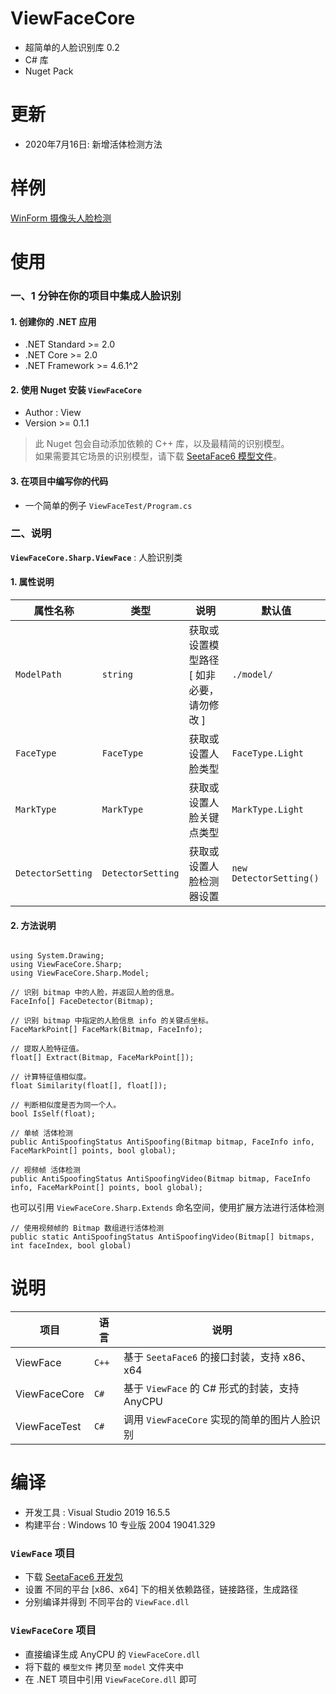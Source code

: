 # ViewFaceCore
- 超简单的人脸识别库 0.2
- C# 库
- Nuget Pack

# 更新
- 2020年7月16日: 新增活体检测方法

# 样例
[WinForm 摄像头人脸检测](https://github.com/View12138/ViewFaceCoreDemo)

# 使用

### 一、1 分钟在你的项目中集成人脸识别

#### 1. 创建你的 .NET 应用
  - .NET Standard >= 2.0
  - .NET Core >= 2.0
  - .NET Framework >= 4.6.1^2

#### 2. 使用 Nuget 安装 `ViewFaceCore`
  - Author : View
  - Version >= 0.1.1
  > 此 Nuget 包会自动添加依赖的 C++ 库，以及最精简的识别模型。  
  > 如果需要其它场景的识别模型，请下载 [SeetaFace6 模型文件](https://github.com/seetafaceengine/SeetaFace6#%E7%99%BE%E5%BA%A6%E7%BD%91%E7%9B%98)。  

#### 3. 在项目中编写你的代码
  - 一个简单的例子 `ViewFaceTest/Program.cs`

### 二、说明

**`ViewFaceCore.Sharp.ViewFace`** : 人脸识别类

#### 1. 属性说明
| 属性名称 | 类型 | 说明 | 默认值 |
| - | - | - | - |
| `ModelPath` | `string` | 获取或设置模型路径 [ 如非必要，请勿修改 ] | `./model/` |
| `FaceType` | `FaceType` | 获取或设置人脸类型 | `FaceType.Light` |
| `MarkType` | `MarkType` | 获取或设置人脸关键点类型 | `MarkType.Light` |
| `DetectorSetting` | `DetectorSetting` | 获取或设置人脸检测器设置 | `new DetectorSetting()` |
  
#### 2. 方法说明
```

using System.Drawing;
using ViewFaceCore.Sharp;
using ViewFaceCore.Sharp.Model;

// 识别 bitmap 中的人脸，并返回人脸的信息。
FaceInfo[] FaceDetector(Bitmap);

// 识别 bitmap 中指定的人脸信息 info 的关键点坐标。
FaceMarkPoint[] FaceMark(Bitmap, FaceInfo);

// 提取人脸特征值。
float[] Extract(Bitmap, FaceMarkPoint[]);

// 计算特征值相似度。
float Similarity(float[], float[]);

// 判断相似度是否为同一个人。
bool IsSelf(float);

// 单帧 活体检测
public AntiSpoofingStatus AntiSpoofing(Bitmap bitmap, FaceInfo info, FaceMarkPoint[] points, bool global);

// 视频帧 活体检测
public AntiSpoofingStatus AntiSpoofingVideo(Bitmap bitmap, FaceInfo info, FaceMarkPoint[] points, bool global);

```

也可以引用 `ViewFaceCore.Sharp.Extends` 命名空间，使用扩展方法进行活体检测

```
// 使用视频帧的 Bitmap 数组进行活体检测
public static AntiSpoofingStatus AntiSpoofingVideo(Bitmap[] bitmaps, int faceIndex, bool global)
```

# 说明

| 项目 | 语言 | 说明 |
| - | - | - |
| ViewFace | `C++` | 基于 `SeetaFace6` 的接口封装，支持 x86、x64 |
| ViewFaceCore | `C#` | 基于 `ViewFace` 的 C# 形式的封装，支持 AnyCPU |
| ViewFaceTest | `C#` | 调用 `ViewFaceCore` 实现的简单的图片人脸识别 |

# 编译
- 开发工具 : Visual Studio 2019 16.5.5
- 构建平台 : Windows 10 专业版 2004 19041.329

### `ViewFace` 项目
- 下载 [SeetaFace6 开发包](https://github.com/seetafaceengine/SeetaFace6#%E7%99%BE%E5%BA%A6%E7%BD%91%E7%9B%98)
- 设置 不同的平台 [x86、x64] 下的相关依赖路径，链接路径，生成路径
- 分别编译并得到 不同平台的 `ViewFace.dll`

### `ViewFaceCore` 项目
- 直接编译生成 AnyCPU 的 `ViewFaceCore.dll` 
- 将下载的 `模型文件` 拷贝至 `model` 文件夹中
- 在 .NET 项目中引用 `ViewFaceCore.dll` 即可
